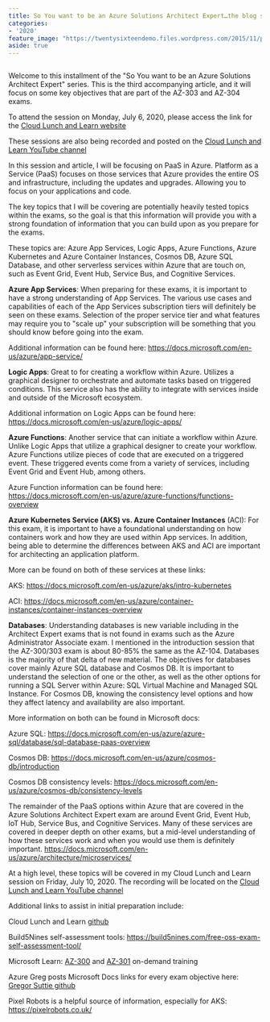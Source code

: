 ```yaml
---
title: So You want to be an Azure Solutions Architect Expert…the blog series...PaaS
categories:
- '2020'
feature_image: "https://twentysixteendemo.files.wordpress.com/2015/11/post.png"
aside: true
---
```




<div class="wp-block-image"><figure class="aligncenter size-large"><img src="https://captainhyperscaler.files.wordpress.com/2020/06/cll-azure-solution-architect-poster.jpg?w=1024" alt="" class="wp-image-689"/></figure></div>


Welcome to this installment of the "So You want to be an Azure Solutions Architect Expert" series.  This is the third accompanying article, and it will focus on some key objectives that are part of the AZ-303 and AZ-304 exams.

To attend the session on Monday, July 6, 2020, please access the link for the <a rel="noreferrer noopener" href="https://www.cloudlunchlearn.com/" target="_blank">Cloud Lunch and Learn website</a>

These sessions are also being recorded and posted on the <a rel="noreferrer noopener" href="https://www.youtube.com/channel/UCHZeZzSlTtmfgPozIq8J2Kw" target="_blank">Cloud Lunch and Learn YouTube channel</a>

In this session and article, I will be focusing on PaaS in Azure.  Platform as a Service (PaaS) focuses on those services that Azure provides the entire OS and infrastructure, including the updates and upgrades.  Allowing you to focus on your applications and code.

The key topics that I will be covering are potentially heavily tested topics within the exams, so the goal is that this information will provide you with a strong foundation of information that you can build upon as you prepare for the exams.

These topics are: Azure App Services, Logic Apps, Azure Functions, Azure Kubernetes and Azure Container Instances, Cosmos DB, Azure SQL Database, and other serverless services within Azure that are touch on, such as Event Grid, Event Hub, Service Bus, and Cognitive Services.

<strong>Azure App Services</strong>: When preparing for these exams, it is important to have a strong understanding of App Services.  The various use cases and capabilities of each of the App Services subscription tiers will definitely be seen on these exams.  Selection of the proper service tier and what features may require you to "scale up" your subscription will be something that you should know before going into the exam.  

Additional information can be found here: <a href="https://docs.microsoft.com/en-us/azure/app-service/" target="_blank" rel="noreferrer noopener">https://docs.microsoft.com/en-us/azure/app-service/</a>

<strong>Logic Apps</strong>: Great to for creating a workflow within Azure.  Utilizes a graphical designer to orchestrate and automate tasks based on triggered conditions.  This service also has the ability to integrate with services inside and outside of the Microsoft ecosystem.

Additional information on Logic Apps can be found here: <a href="https://docs.microsoft.com/en-us/azure/logic-apps/" target="_blank" rel="noreferrer noopener">https://docs.microsoft.com/en-us/azure/logic-apps/</a>

<strong>Azure Functions</strong>:  Another service that can initiate a workflow within Azure.  Unlike Logic Apps that utilize a graphical designer to create your workflow.  Azure Functions utilize pieces of code that are executed on a triggered event.  These triggered events come from a variety of services, including Event Grid and Event Hub, among others.

Azure Function information can be found here:  <a href="https://docs.microsoft.com/en-us/azure/azure-functions/functions-overview" target="_blank" rel="noreferrer noopener">https://docs.microsoft.com/en-us/azure/azure-functions/functions-overview</a> 

<strong>Azure Kubernetes Service (AKS) vs. Azure Container Instances</strong> (ACI): For this exam, it is important to have a foundational understanding on how containers work and how they are used within App services.  In addition, being able to determine the differences between AKS and ACI are important for architecting an application platform. 

More can be found on both of these services at these links:

AKS: <a rel="noreferrer noopener" href="https://docs.microsoft.com/en-us/azure/aks/intro-kubernetes" target="_blank">https://docs.microsoft.com/en-us/azure/aks/intro-kubernetes</a>

ACI: <a rel="noreferrer noopener" href="https://docs.microsoft.com/en-us/azure/container-instances/container-instances-overview" target="_blank">https://docs.microsoft.com/en-us/azure/container-instances/container-instances-overview</a>

<strong>Databases</strong>: Understanding databases is new variable including in the Architect Expert exams that is not found in exams such as the Azure Administrator Associate exam.  I mentioned in the introduction session that the AZ-300/303 exam is about 80-85% the same as the AZ-104.  Databases is the majority of that delta of new material.  The objectives for databases cover mainly Azure SQL database and Cosmos DB.  It is important to understand the selection of one or the other, as well as the other options for running a SQL Server within Azure: SQL Virtual Machine and Managed SQL Instance.  For Cosmos DB, knowing the consistency level options and how they affect latency and availability are also important.

More information on both can be found in Microsoft docs:

Azure SQL: <a href="https://docs.microsoft.com/en-us/azure/azure-sql/database/sql-database-paas-overview" target="_blank" rel="noreferrer noopener">https://docs.microsoft.com/en-us/azure/azure-sql/database/sql-database-paas-overview</a>

Cosmos DB: <a rel="noreferrer noopener" href="https://docs.microsoft.com/en-us/azure/cosmos-db/introduction" target="_blank">https://docs.microsoft.com/en-us/azure/cosmos-db/introduction</a>

Cosmos DB consistency levels: <a rel="noreferrer noopener" href="https://docs.microsoft.com/en-us/azure/cosmos-db/consistency-levels" target="_blank">https://docs.microsoft.com/en-us/azure/cosmos-db/consistency-levels</a>

The remainder of the PaaS options within Azure that are covered in the Azure Solutions Architect Expert exam are around Event Grid, Event Hub, IoT Hub, Service Bus, and Cognitive Services.  Many of these services are covered in deeper depth on other exams, but a mid-level understanding of how these services work and when you would use them is definitely important.  <a href="https://docs.microsoft.com/en-us/azure/architecture/microservices/" target="_blank" rel="noreferrer noopener">https://docs.microsoft.com/en-us/azure/architecture/microservices/</a>

At a high level, these topics will be covered in my Cloud Lunch and Learn session on Friday, July 10, 2020. The recording will be located on the <a href="https://www.youtube.com/channel/UCHZeZzSlTtmfgPozIq8J2Kw" target="_blank" rel="noreferrer noopener">Cloud Lunch and Learn YouTube channel</a>

Additional links to assist in initial preparation include:

Cloud Lunch and Learn <a rel="noreferrer noopener" href="https://github.com/Cloud-Lunch-and-Learn/Cloud-Lunch-and-Learn-Sessions" target="_blank">github</a>

Build5Nines self-assessment tools: <a href="https://build5nines.com/free-oss-exam-self-assessment-tool/" target="_blank" rel="noreferrer noopener">https://build5nines.com/free-oss-exam-self-assessment-tool/</a>

Microsoft Learn: <a rel="noreferrer noopener" href="https://docs.microsoft.com/en-us/learn/certifications/exams/az-300?wt.mc_id=learningredirect_certs-web-wwl" target="_blank">AZ-300</a> and <a rel="noreferrer noopener" href="https://docs.microsoft.com/en-us/learn/certifications/exams/az-301?wt.mc_id=learningredirect_certs-web-wwl" target="_blank">AZ-301</a> on-demand training

Azure Greg posts Microsoft Docs links for every exam objective here: <a rel="noreferrer noopener" href="https://github.com/gsuttie/AzureResources/tree/master/Exams" target="_blank">Gregor Suttie github</a>

Pixel Robots is a helpful source of information, especially for AKS: <a href="https://pixelrobots.co.uk/" target="_blank" rel="noreferrer noopener">https://pixelrobots.co.uk/</a>
